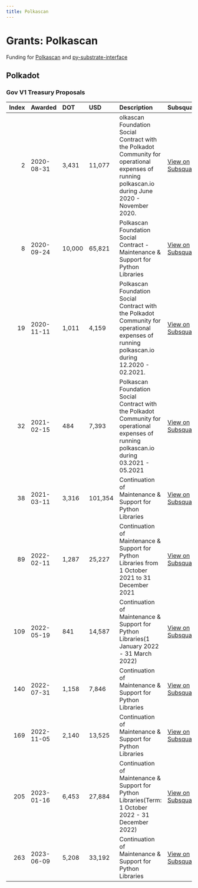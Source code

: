 ```yaml
---
title: Polkascan
---
```

# Grants: Polkascan

Funding for [Polkascan](/tools/explorers/polkascan) and [py-substrate-interface](/tools/libraries/py-substrate-interface)

## Polkadot
### Gov V1 Treasury Proposals
|   Index | Awarded    | DOT    | USD     | Description                                                                                                                                        | Subsquare                                                               | Polkassembly                                                         |
|--------:|:-----------|:-------|:--------|:---------------------------------------------------------------------------------------------------------------------------------------------------|:------------------------------------------------------------------------|:---------------------------------------------------------------------|
|       2 | 2020-08-31 | 3,431  | 11,077  | olkascan Foundation Social Contract with the Polkadot Community for operational expenses of running polkascan.io during June 2020 - November 2020. | [View on Subsquare](https://polkadot.subsquare.io/treasury/proposal/2)  | [View on Polkassembly](https://polkadot.polkassembly.io/treasury/2)  |
|       8 | 2020-09-24 | 10,000 | 65,821  | Polkascan Foundation Social Contract - Maintenance & Support for Python Libraries                                                                  | [View on Subsquare](https://polkadot.subsquare.io/treasury/proposal/8)  | [View on Polkassembly](https://polkadot.polkassembly.io/treasury/8)  |
|      19 | 2020-11-11 | 1,011  | 4,159   | Polkascan Foundation Social Contract with the Polkadot Community for operational expenses of running polkascan.io during 12.2020 - 02.2021.        | [View on Subsquare](https://polkadot.subsquare.io/treasury/proposal/19) | [View on Polkassembly](https://polkadot.polkassembly.io/treasury/19) |
|      32 | 2021-02-15 | 484    | 7,393   | Polkascan Foundation Social Contract with the Polkadot Community for operational expenses of running polkascan.io during 03.2021 - 05.2021         | [View on Subsquare](https://polkadot.subsquare.io/treasury/proposal/32) | [View on Polkassembly](https://polkadot.polkassembly.io/treasury/32) |
|      38 | 2021-03-11 | 3,316  | 101,354 | Continuation of Maintenance & Support for Python Libraries                                                                                         | [View on Subsquare](https://polkadot.subsquare.io/treasury/proposal/38) | [View on Polkassembly](https://polkadot.polkassembly.io/treasury/38) |
|      89 | 2022-02-11 | 1,287  | 25,227  | Continuation of Maintenance & Support for Python Libraries from 1 October 2021 to 31 December 2021                                                 | [View on Subsquare](https://polkadot.subsquare.io/treasury/proposal/89) | [View on Polkassembly](https://polkadot.polkassembly.io/treasury/89) |
|     109 | 2022-05-19 | 841   | 14,587 | Continuation of Maintenance & Support for Python Libraries(1 January 2022 - 31 March 2022) | [View on Subsquare](https://polkadot.subsquare.io/treasury/proposal/109) | [View on Polkassembly](https://polkadot.polkassembly.io/treasury/109) |
|     140 | 2022-07-31 | 1,158 | 7,846  | Continuation of Maintenance & Support for Python Libraries                                 | [View on Subsquare](https://polkadot.subsquare.io/treasury/proposal/140) | [View on Polkassembly](https://polkadot.polkassembly.io/treasury/140) |
|     169 | 2022-11-05 | 2,140 | 13,525 | Continuation of Maintenance & Support for Python Libraries                                          | [View on Subsquare](https://polkadot.subsquare.io/treasury/proposal/169) | [View on Polkassembly](https://polkadot.polkassembly.io/treasury/169) |
|     205 | 2023-01-16 | 6,453 | 27,884 | Continuation of Maintenance & Support for Python Libraries(Term: 1 October 2022 - 31 December 2022) | [View on Subsquare](https://polkadot.subsquare.io/treasury/proposal/205) | [View on Polkassembly](https://polkadot.polkassembly.io/treasury/205) |
|     263 | 2023-06-09 | 5,208 | 33,192 | Continuation of Maintenance & Support for Python Libraries                                          | [View on Subsquare](https://polkadot.subsquare.io/treasury/proposal/263) | [View on Polkassembly](https://polkadot.polkassembly.io/treasury/263) |
